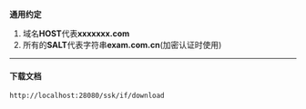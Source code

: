 **通用约定**

1. 域名**HOST**代表**xxxxxxx.com**
2. 所有的**SALT**代表字符串**exam.com.cn**(加密认证时使用)

------



#### 下载文档

```http
http://localhost:28080/ssk/if/download
```

